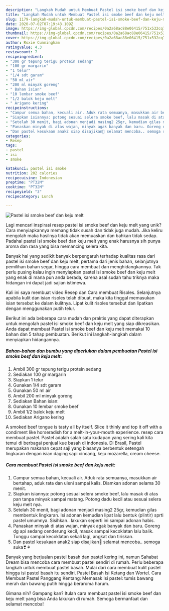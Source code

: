 ```yaml
---
description: "Langkah Mudah untuk Membuat Pastel isi smoke beef dan keju melt yang Lezat"
title: "Langkah Mudah untuk Membuat Pastel isi smoke beef dan keju melt yang Lezat"
slug: 1179-langkah-mudah-untuk-membuat-pastel-isi-smoke-beef-dan-keju-melt-yang-lezat
date: 2020-07-02T07:19:43.109Z
image: https://img-global.cpcdn.com/recipes/0a2a68ac88e06415/751x532cq70/pastel-isi-smoke-beef-dan-keju-melt-foto-resep-utama.jpg
thumbnail: https://img-global.cpcdn.com/recipes/0a2a68ac88e06415/751x532cq70/pastel-isi-smoke-beef-dan-keju-melt-foto-resep-utama.jpg
cover: https://img-global.cpcdn.com/recipes/0a2a68ac88e06415/751x532cq70/pastel-isi-smoke-beef-dan-keju-melt-foto-resep-utama.jpg
author: Roxie Cunningham
ratingvalue: 4.3
reviewcount: 7
recipeingredient:
- "300 gr tepung terigu protein sedang"
- "100 gr margarin"
- "1 telur"
- "1/4 sdt garam"
- "50 ml air"
- "200 ml minyak goreng"
- " Bahan isian"
- "10 lembar smoke beef"
- "1/2 balok keju melt"
- " Arigano kering"
recipeinstructions:
- "Campur semua bahan, kecuali air. Aduk rata semuanya, masukkan air bertahap, aduk rata dan uleni sampai kalis. Diamkan adonan selama 30 menit."
- "Siapkan isiannya: potong sesuai selera smoke beef, lalu masak di atas pan tanpa minyak sampai matang. Potong dadu kecil atau sesuai selera keju melt nya."
- "Setelah 30 menit, bagi adonan menjadi masing2 25gr, kemudian gilas membentuk lingkaran. Isi adonan kemudian lipat lalu bentuk (plintir) sprti pastel umumnya. Sisihkan.. lakukan seperti ini sampai adonan habis."
- "Panaskan minyak di atas wajan, minyak agak banyak dan baru. Goreng dg api sedang cenderung kecil, masak sampai kecoklatan lalu balik. Tunggu sampai kecoklatan sekali lagi, angkat dan tiriskan."
- "Dan pastel kesukaan anak2 siap disajikan🤗 selamat mencoba.. semoga suka❣⚘"
categories:
- Resep
tags:
- pastel
- isi
- smoke

katakunci: pastel isi smoke 
nutrition: 202 calories
recipecuisine: Indonesian
preptime: "PT32M"
cooktime: "PT32M"
recipeyield: "3"
recipecategory: Lunch

---
```



![Pastel isi smoke beef dan keju melt](https://img-global.cpcdn.com/recipes/0a2a68ac88e06415/751x532cq70/pastel-isi-smoke-beef-dan-keju-melt-foto-resep-utama.jpg)

Lagi mencari inspirasi resep pastel isi smoke beef dan keju melt yang unik? Cara menyiapkannya memang tidak susah dan tidak juga mudah. Jika keliru mengolah maka hasilnya tidak akan memuaskan dan bahkan tidak sedap. Padahal pastel isi smoke beef dan keju melt yang enak harusnya sih punya aroma dan rasa yang bisa memancing selera kita.

Banyak hal yang sedikit banyak berpengaruh terhadap kualitas rasa dari pastel isi smoke beef dan keju melt, pertama dari jenis bahan, selanjutnya pemilihan bahan segar, hingga cara membuat dan menghidangkannya. Tak perlu pusing kalau ingin menyiapkan pastel isi smoke beef dan keju melt yang enak di mana pun anda berada, karena asal sudah tahu triknya maka hidangan ini dapat jadi sajian istimewa.

Kali ini saya membuat video Resep dan Cara membuat Risoles. Selanjutnya apabila kulit dan isian risoles telah dibuat, maka kita tinggal memasukan isian tersebut ke dalam kulitnya. Lipat kulit risoles tersebut dan lipatkan dengan menggunakan putih telur.


Berikut ini ada beberapa cara mudah dan praktis yang dapat diterapkan untuk mengolah pastel isi smoke beef dan keju melt yang siap dikreasikan. Anda dapat membuat Pastel isi smoke beef dan keju melt memakai 10 bahan dan 5 tahap pembuatan. Berikut ini langkah-langkah dalam menyiapkan hidangannya.

<!--inarticleads1-->

##### Bahan-bahan dan bumbu yang diperlukan dalam pembuatan Pastel isi smoke beef dan keju melt:

1. Ambil 300 gr tepung terigu protein sedang
1. Sediakan 100 gr margarin
1. Siapkan 1 telur
1. Gunakan 1/4 sdt garam
1. Gunakan 50 ml air
1. Ambil 200 ml minyak goreng
1. Sediakan  Bahan isian:
1. Gunakan 10 lembar smoke beef
1. Ambil 1/2 balok keju melt
1. Sediakan  Arigano kering


A smoked beef tongue is tasty all by itself. Slice it thinly and top it off with a condiment like horseradish for a melt-in-your-mouth experience. resep cara membuat pastel. Pastel adalah salah satu kudapan yang sering kali kita temui di berbagai penjual kue basah di indonesia. Di Brasil, Pastel merupakan makanan cepat saji yang biasanya berbentuk setengah lingkaran dengan isian daging sapi cincang, keju mozarella, cream cheese. 

<!--inarticleads2-->

##### Cara membuat Pastel isi smoke beef dan keju melt:

1. Campur semua bahan, kecuali air. Aduk rata semuanya, masukkan air bertahap, aduk rata dan uleni sampai kalis. Diamkan adonan selama 30 menit.
1. Siapkan isiannya: potong sesuai selera smoke beef, lalu masak di atas pan tanpa minyak sampai matang. Potong dadu kecil atau sesuai selera keju melt nya.
1. Setelah 30 menit, bagi adonan menjadi masing2 25gr, kemudian gilas membentuk lingkaran. Isi adonan kemudian lipat lalu bentuk (plintir) sprti pastel umumnya. Sisihkan.. lakukan seperti ini sampai adonan habis.
1. Panaskan minyak di atas wajan, minyak agak banyak dan baru. Goreng dg api sedang cenderung kecil, masak sampai kecoklatan lalu balik. Tunggu sampai kecoklatan sekali lagi, angkat dan tiriskan.
1. Dan pastel kesukaan anak2 siap disajikan🤗 selamat mencoba.. semoga suka❣⚘


Banyak yang berjualan pastel basah dan pastel kering ini, namun Sahabat Dream bisa mencoba cara membuat pastel sendiri di rumah. Perlu beberapa langkah untuk membuat pastel basah. Mulai dari cara membuat kulit pastel hingga isi pastel basah itu sendiri. Pastel Basah Isi Ketang dan Wortel. Cara Membuat Pastel Panggang Kentang: Memasak Isi pastel: tumis bawang merah dan bawang putih hingga beraroma harum. 

Gimana nih? Gampang kan? Itulah cara membuat pastel isi smoke beef dan keju melt yang bisa Anda lakukan di rumah. Semoga bermanfaat dan selamat mencoba!
